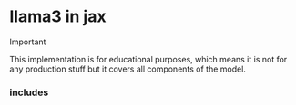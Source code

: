 # llama3 in jax 


> [!IMPORTANT]
> This implementation is for educational purposes, which means it is not for any production stuff but it covers all components of the model.
>

### includes 
